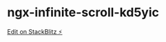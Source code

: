 # ngx-infinite-scroll-kd5yic

[Edit on StackBlitz ⚡️](https://stackblitz.com/edit/ngx-infinite-scroll-kd5yic)